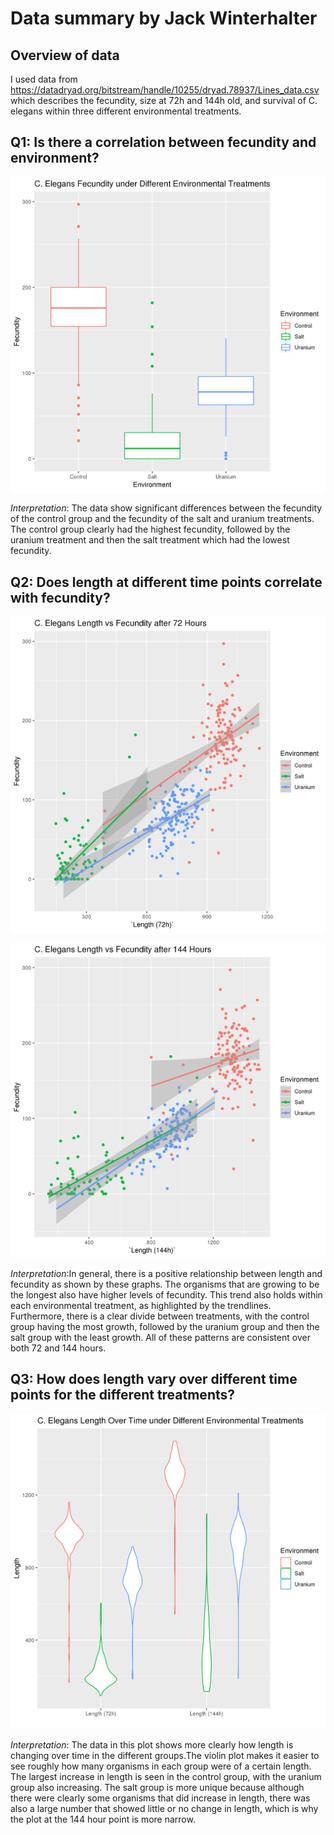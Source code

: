 # Data summary by Jack Winterhalter


## Overview of data
I used data from https://datadryad.org/bitstream/handle/10255/dryad.78937/Lines_data.csv which describes the fecundity, size at 72h and 144h old, and survival of C. elegans within three different environmental treatments.

## Q1: Is there a correlation between fecundity and environment?

![Fecundity vs Environment](/jw4pj/fecundityVSenvironment.png)

*Interpretation*: The data show significant differences between the fecundity of the control group and the fecundity of the salt and uranium treatments. The control group clearly had the highest fecundity, followed by the uranium treatment and then the salt treatment which had the lowest fecundity.  

## Q2: Does length at different time points correlate with fecundity?

![Length vs Fecundity at 72h](/jw4pj/lengthVSfecundity.png)

![Length vs Fecundity at 144h](/jw4pj/lengthVSfecundity144.png)


*Interpretation*:In general, there is a positive relationship between length and fecundity as shown by these graphs. The organisms that are growing to be the longest also have higher levels of fecundity. This trend also holds within each environmental treatment, as highlighted by the trendlines. Furthermore, there is a clear divide between treatments, with the control group having the most growth, followed by the uranium group and then the salt group with the least growth. All of these patterns are consistent over both 72 and 144 hours. 

## Q3: How does length vary over different time points for the different treatments? 

![Length vs Time](/jw4pj/lengthVStime.png)


*Interpretation*: The data in this plot shows more clearly how length is changing over time in the different groups.The violin plot makes it easier to see roughly how many organisms in each group were of a certain length. The largest increase in length is seen in the control group, with the uranium group also increasing. The salt group is more unique because although there were clearly some organisms that did increase in length, there was also a large number that showed little or no change in length, which is why the plot at the 144 hour point is more narrow.  
